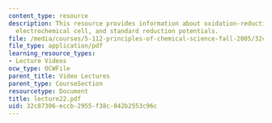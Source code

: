 ```yaml
---
content_type: resource
description: This resource provides information about oxidation-reduction half-reactions,
  electrochemical cell, and standard reduction potentials.
file: /media/courses/5-112-principles-of-chemical-science-fall-2005/32c87306eccb2955f38c842b2553c96c_lecture22.pdf
file_type: application/pdf
learning_resource_types:
- Lecture Videos
ocw_type: OCWFile
parent_title: Video Lectures
parent_type: CourseSection
resourcetype: Document
title: lecture22.pdf
uid: 32c87306-eccb-2955-f38c-842b2553c96c
---
```

